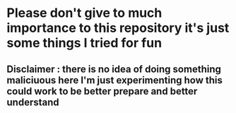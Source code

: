 # Please don't give to much importance to this repository it's just some things I tried for fun

## Disclaimer : there is no idea of doing something maliciuous here I'm just experimenting how this could work to be better prepare and better understand